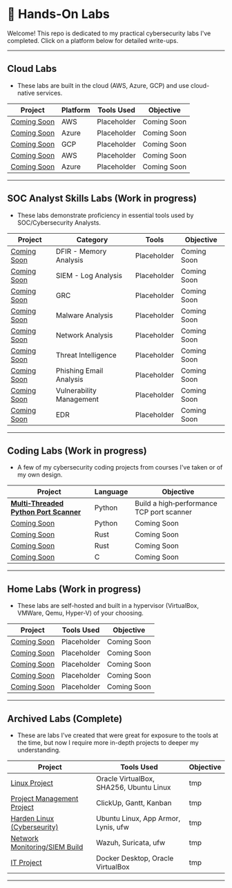 # 🔐 Hands-On Labs

Welcome! This repo is dedicated to my practical cybersecurity labs I've completed. Click on a platform below for detailed write-ups.


---

## Cloud Labs
- These labs are built in the cloud (AWS, Azure, GCP) and use cloud-native services.


|                       **Project**             |      **Platform**       |              **Tools Used**             |   **Objective**   |
| ----------------------------------------------|-------------------------|-----------------------------------------|-------------------|
| [Coming Soon]()                               |          AWS            | Placeholder                             |    Coming Soon    |
| [Coming Soon]()                               |         Azure           | Placeholder                             |    Coming Soon    |
| [Coming Soon]()                               |          GCP            | Placeholder                             |    Coming Soon    |
| [Coming Soon]()                               |          AWS            | Placeholder                             |    Coming Soon    |
| [Coming Soon]()                               |         Azure           | Placeholder                             |    Coming Soon    |


---

## SOC Analyst Skills Labs (Work in progress)
- These labs demonstrate proficiency in essential tools used by SOC/Cybersecurity Analysts.


|            **Project**        |      **Category**       |        **Tools**        | **Objective** |
| ------------------------------|-------------------------|-------------------------|-----------|
| [Coming Soon]()               |  DFIR - Memory Analysis | Placeholder             |    Coming Soon    |
| [Coming Soon]()               |   SIEM - Log Analysis   | Placeholder             |    Coming Soon    |
| [Coming Soon]()               |           GRC           | Placeholder             |    Coming Soon    |
| [Coming Soon]()               |     Malware Analysis    | Placeholder             |    Coming Soon    |
| [Coming Soon]()               |     Network Analysis    | Placeholder             |    Coming Soon    |
| [Coming Soon]()               |   Threat Intelligence   | Placeholder             |    Coming Soon    |
| [Coming Soon]()               | Phishing Email Analysis | Placeholder             |    Coming Soon    |
| [Coming Soon]()               |Vulnerability Management | Placeholder             |    Coming Soon    |
| [Coming Soon]()               |           EDR           | Placeholder             |    Coming Soon    |


---

## Coding Labs (Work in progress)
- A few of my cybersecurity coding projects from courses I've taken or of my own design.


|                                              **Project**                                             |**Language**|              **Objective**              |
| -----------------------------------------------------------------------------------------------------|------------|-----------------------------------------|
| [**Multi‑Threaded Python Port Scanner**](./Coding%20Labs/Multi‑Threaded%20Python%20Port%20Scanner.md)| Python     |Build a high‑performance TCP port scanner|
| [Coming Soon]()                                                                                      | Python     |Coming Soon                              |
| [Coming Soon]()                                                                                      | Rust       |Coming Soon                              |
| [Coming Soon]()                                                                                      | Rust       |Coming Soon                              |
| [Coming Soon]()                                                                                      | C          |Coming Soon                              |


---

## Home Labs (Work in progress)
- These labs are self-hosted and built in a hypervisor (VirtualBox, VMWare, Qemu, Hyper-V) of your choosing.


|                       **Project**                     |             **Tools Used**              |    **Objective**  |
| ------------------------------------------------------|-----------------------------------------|-------------------|
| [Coming Soon]()                                       | Placeholder                             |    Coming Soon    |
| [Coming Soon]()                                       | Placeholder                             |    Coming Soon    |
| [Coming Soon]()                                       | Placeholder                             |    Coming Soon    |
| [Coming Soon]()                                       | Placeholder                             |    Coming Soon    |
| [Coming Soon]()                                       | Placeholder                             |    Coming Soon    |


---

## Archived Labs (Complete)
- These are labs I've created that were great for exposure to the tools at the time, but now I require more in-depth projects to deeper my understanding.


|                                       **Project**                                       |              **Tools Used**             | **Objective** |
| ----------------------------------------------------------------------------------------|-----------------------------------------|---------------|
| [Linux Project](./Archived%20Labs/Linux%20Project/README.md)                            | Oracle VirtualBox, SHA256, Ubuntu Linux |    tmp        |
| [Project Management Project](./Archived%20Labs/Project%20Management%20Project/README.md)| ClickUp, Gantt, Kanban                  |    tmp        |
| [Harden Linux (Cyberseurity)](./Archived%20Labs/Linux%20Hardening%20Project/README.md)  | Ubuntu Linux, App Armor, Lynis, ufw     |    tmp        |
| [Network Monitoring/SIEM Build](./Archived%20Labs/Networking%20Project/README.md)       | Wazuh, Suricata, ufw                    |    tmp        |
| [IT Project](./Archived%20Labs/IT%20Project/README.md)                                  | Docker Desktop, Oracle VirtualBox       |    tmp        |


---